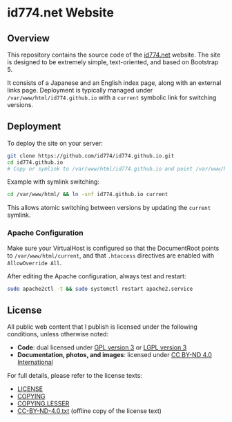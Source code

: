 # id774.net Website

## Overview

This repository contains the source code of the [id774.net](https://id774.net) website.
The site is designed to be extremely simple, text-oriented, and based on Bootstrap 5.

It consists of a Japanese and an English index page, along with an external links page.
Deployment is typically managed under `/var/www/html/id774.github.io` with a `current` symbolic link for switching versions.

## Deployment

To deploy the site on your server:

```sh
git clone https://github.com/id774/id774.github.io.git
cd id774.github.io
# Copy or symlink to /var/www/html/id774.github.io and point /var/www/html/current to it
```

Example with symlink switching:

```sh
cd /var/www/html/ && ln -snf id774.github.io current
```

This allows atomic switching between versions by updating the `current` symlink.

### Apache Configuration

Make sure your VirtualHost is configured so that the DocumentRoot points to `/var/www/html/current`,
and that `.htaccess` directives are enabled with `AllowOverride All`.

After editing the Apache configuration, always test and restart:

```sh
sudo apache2ctl -t && sudo systemctl restart apache2.service
```

## License

All public web content that I publish is licensed under the following conditions, unless otherwise noted:

- **Code**: dual licensed under [GPL version 3](https://www.gnu.org/licenses/gpl-3.0.html) or [LGPL version 3](https://www.gnu.org/licenses/lgpl-3.0.html)
- **Documentation, photos, and images**: licensed under [CC BY-ND 4.0 International](https://creativecommons.org/licenses/by-nd/4.0/)

For full details, please refer to the license texts:

- [LICENSE](doc/LICENSE)
- [COPYING](doc/COPYING)
- [COPYING.LESSER](doc/COPYING.LESSER)
- [CC-BY-ND-4.0.txt](doc/CC-BY-ND-4.0.txt) (offline copy of the license text)
